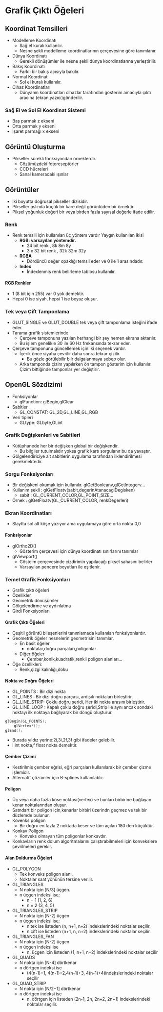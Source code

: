 # Grafik Çıktı Öğeleri

## Koordinat Temsilleri
- Modelleme Koordinatı
    - Sağ el kuralı kullanılır.
    - Nesne şekli modelleme koordinatlarının çerçevesine göre tanımlanır.
- Dünya Koordinatı
    - Gerekli dönüşümler ile nesne şekli dünya koordinatlarına yerleştirilir.
- Bakış Koordinatı
    - Farklı bir bakış açısıyla bakılır.
- Normal Koordinat
    - Sol el kuralı kullanılır.
- Cihaz Koordinatları
    - Dünyanın koordinatları cihazlar tarafından gösterim amacıyla çıktı aracına (ekran,yazıcı)gönderilir.

### Sağ El ve Sol El Koordinat Sistemi
- Baş parmak z ekseni
- Orta parmak y ekseni
- İşaret parmağı x ekseni

## Görüntü Oluşturma
- Pikseller sürekli fonksiyondan örneklerdir.
    - Gözümüzdeki fotoreseptörler
    - CCD hücreleri
    - Sanal kameradaki ışınlar

## Görüntüler
- İki boyutta doğrusal pikseller dizisidir.
- Pikseller aslında küçük bir kare değil görüntüden bir örnektir. 
- Piksel yoğunluk değeri bir veya birden fazla sayısal değerle ifade edilir.

### Renk
- Renk temsili için kullanılan üç yöntem vardır Yaygın kullanılan ikisi
    - **RGB: varsayılan yöntemdir.**
        - 24 bit renk , 8k 8m 8y
        - 3 x 32 bit renk , 32k 32m 32y
    - **RGBA**
        - Dördüncü değer opaklığı temsil eder ve 0 ile 1 arasındadır.
    - **Index**
        - İndexlenmiş renk belirleme tablosu kullanılır.

#### RGB Renkler
- 1 (8 bit için 255) var 0 yok demektir.
- Hepsi 0 ise siyah, hepsi 1 ise beyaz oluşur.

### Tek veya Çift Tamponlama
- GLUT_SINGLE ve GLUT_DOUBLE tek veya çift tamponlama isteğini ifade eder.
- Tarama grafik sistemlerinde
    - Çerçeve tamponuna yazılan herhangi bir şey hemen ekrana aktarılır.
    - Bu işlem genelikle 30 ile 60 Hz frekansında tekrar eder.
- Çerçeve tamponunu güncellemek için iki seçenek vardır.
    - İçerik önce siyaha çevrilir daha sonra tekrar çizilir.
        - Bu gözle görülebilir bilr dalgalanmaya sebep olur.
    - Arka tamponda çizim yapılırken ön tampon gösterim için kullanılır. Çizim bittiğinde tamponlar yer değiştirir.

## OpenGL Sözdizimi
- Fonksiyonlar
    - glFunction: glBegin,glClear
- Sabitler
    - GL_CONSTAT: GL_2D,GL_LINE,GL_RGB
- Veri tipleri
    - GLtype: GLbyte,GLint

### Grafik Değişkenleri ve Sabitleri
- Kütüphanede her bir değişken global bir değişkendir.
    - Bu bilgiler tutulmalıdır yoksa grafik kartı sorgulanır bu da yavaştır.
- Gölgelendiriciye ait sabitlerin uygulama tarafından ilklendirilmesi gerekmektedir.

### Sorgu Fonksiyonları
- Bir değişkeni okumak için kullanılır. glGetBooleanv,glGetIntegerv...
- Kullanım şekli : glGetFloatv(sabit,degerinAtanacagiDegisken)
    - sabit : GL_CURRENT_COLOR,GL_POINT_SIZE...
- Örnek : glGetFloatv(GL_CURRENT_COLOR, renkDegerleri)

### Ekran Koordinatları
- Slaytta sol alt köşe yazıyor ama uygulamaya göre orta nokta 0,0

#### Fonksiyonlar
- glOrtho2D()
    - Gösterim çerçevesi için dünya koordinatı sınırlarını tanımlar
- glViewport()
    - Gösteim çerçevesinde çizdirimin yapılacağı piksel sahasını belirler
    - Varsayılan pencere boyutları ile eşitlenir.

### Temel Grafik Fonksiyonları
- Grafik çıktı öğeleri
- Özellikler
- Geometrik dönüşümler
- Gölgelendirme ve aydınlatma
- Girdi Fonksiyonları

#### Grafik Çıktı Öğeleri
- Çeşitli görüntü bileşenlerini tanımlamada kullanılan fonksiyonlardır.
- Geometrik öğeler nesnelerin geometrisini tanımlar.
    - En basit öğeler
        - noktalar,doğru parçaları,poligonlar
    - Diğer öğeler 
        - Çember,konik,kuadratik,renkli poligon alanları...
- Öğe özellikleri:
    - Renk,çizgi kalınlığı,doku

#### Nokta ve Doğru Öğeleri
- GL_POINTS : Bir dizi nokta
- GL_LINES : Bir dizi doğru parçası, ardışık noktaları birleştirir.
- GL_LINE_STRIP: Çoklu doğru şeridi, Her iki nokta arasını birleştirir.
- GL_LINE_LOOP : Kapalı çoklu doğru şeridi,Strip ile aynı ancak sondaki noktayı ilk noktaya bağlıyarak bir döngü oluşturur.
```cpp
glBegin(GL_POINTS);
    glVertex*();
glEnd();
```
- Burada yıldız yerine:2i,3i,2f,3f gibi ifadeler gelebilir.
- i int nokta,f float nokta demektir.

#### Çember Çizimi
- Kestirilmiş çember eğrisi, eğri parçaları kullanılarak bir çember çizme işlemidir.
- Alternatif çözümler için B-splines kullanılablir.

#### Poligon
- Üç veya daha fazla köse noktası(vertex) ve bunları birbirine bağlayan kenar noktalarından oluşur.
- Satndart bir poligon için,kenarlar birbiri üzerindn geçmez ve tek bir düzlemde bulunur.
- Kovenks poligon
    - Bir doğru en fazla 2 noktada keser ve tüm açıları 180 den küçüktür.
- Konkav Poligon
    - Konveks olmayan tüm poligonlar konkavdır.
- Konkavların renk dolum algoritmalarını çalıştırabilmeleri için konvekslere çevrilmeleri gerekir.

#### Alan Doldurma Öğeleri
- GL_POLYGON
    - Tek konveks poligon alanı.
    - Noktalar saat yönünün tersine verilir.
- GL_TRIANGLES
    - N nokta için [N/3] üçgen.
    - n üçgen indeksi ise;
        - n = 1 (1, 2, 6)
        - n = 2 (3, 4, 5)
- GL_TRIANGLES_STRIP
    - N nokta için [N-2] üçgen
    - n üçgen indeksi ise;
        - n tek ise listeden (n, n+1, n+2) indekslerindeki noktalar seçilir.
        - n çift ise listeden (n+1, n, n+2) indekslerindeki noktalar seçilir.
- GL_TRIANGLES_FAN
    - N nokta için [N-2] üçgen
    - n üçgen indeksi ise
        - n. üçgen için listeden (1, n+1, n+2) indekslerindeki noktalar seçilir
- GL_QUADS
    - N nokta için [N-4] dörtkenar
    - n dörtgen indeksi ise
        - (4(n-1)+1, 4(n-1)+2,4(n-1)+3, 4(n-1)+4)indekslerindeki noktalar seçilir
- GL_QUAD_STRIP
    - N nokta için [N/2−1] dörtkenar
    - n dörtgen indeksi ise
        - n. dörtgen için listeden (2n-1, 2n, 2n+2, 2n+1) indekslerindeki noktalar seçilir.
         
    


